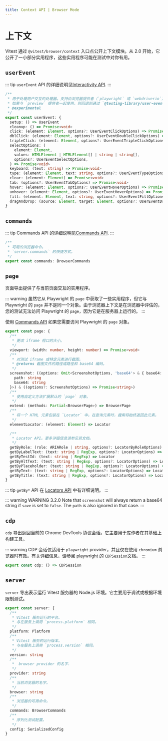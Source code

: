 ```yaml
---
title: Context API | Browser Mode
---
```


# 上下文

Vitest 通过 `@vitest/browser/context` 入口点公开上下文模块。从 2.0 开始，它公开了一小部分实用程序，这些实用程序可能在测试中对你有用。

## `userEvent`

::: tip
`userEvent` API 的详细说明见[Interactivity API](/guide/browser/interactivity-api).
:::

```ts
/**
 * 用于处理用户交互的处理器。支持由浏览器提供者（`playwright` 或 `webdriverio`）实现。
 * 如果与 `preview` 提供者一起使用，则回退到通过 `@testing-library/user-event` 模拟的事件。
 * @experimental
 */
export const userEvent: {
  setup: () => UserEvent
  cleanup: () => Promise<void>
  click: (element: Element, options?: UserEventClickOptions) => Promise<void>
  dblClick: (element: Element, options?: UserEventDoubleClickOptions) => Promise<void>
  tripleClick: (element: Element, options?: UserEventTripleClickOptions) => Promise<void>
  selectOptions: (
    element: Element,
    values: HTMLElement | HTMLElement[] | string | string[],
    options?: UserEventSelectOptions,
  ) => Promise<void>
  keyboard: (text: string) => Promise<void>
  type: (element: Element, text: string, options?: UserEventTypeOptions) => Promise<void>
  clear: (element: Element) => Promise<void>
  tab: (options?: UserEventTabOptions) => Promise<void>
  hover: (element: Element, options?: UserEventHoverOptions) => Promise<void>
  unhover: (element: Element, options?: UserEventHoverOptions) => Promise<void>
  fill: (element: Element, text: string, options?: UserEventFillOptions) => Promise<void>
  dragAndDrop: (source: Element, target: Element, options?: UserEventDragAndDropOptions) => Promise<void>
}
```

## `commands`

::: tip
Commands API 的详细说明见[Commands API](/guide/browser/commands).
:::

```ts
/**
 * 可用的浏览器命令。
 * `server.commands` 的快捷方式。
 */
export const commands: BrowserCommands
```

## `page`

页面导出提供了与当前页面交互的实用程序。

::: warning
虽然它从 Playwright 的 `page` 中获取了一些实用程序，但它与 Playwright 的 `page` 并不是同一个对象。由于浏览器上下文是在浏览器中评估的，您的测试无法访问 Playwright 的 `page`，因为它是在服务器上运行的。
:::

使用 [Commands API](/guide/browser/commands) 如果您需要访问 Playwright 的 `page` 对象。
```ts
export const page: {
  /**
   * 更改 iframe 视口的大小。
   */
  viewport: (width: number, height: number) => Promise<void>
  /**
   * 对测试 iframe 或特定元素进行截图。
   * @returns 截图文件的路径或路径和 base64 编码。
   */
  screenshot: ((options: Omit<ScreenshotOptions, 'base64'> & { base64: true }) => Promise<{
    path: string
    base64: string
  }>) & ((options?: ScreenshotOptions) => Promise<string>)
  /**
   * 使用自定义方法扩展默认的 `page` 对象。
   */
  extend: (methods: Partial<BrowserPage>) => BrowserPage
  /**
   * 将一个 HTML 元素包装在 `Locator` 中。在查询元素时，搜索将始终返回此元素。
   */
  elementLocator: (element: Element) => Locator

  /**
   * Locator API。更多详细信息请参见其文档。
   */
  getByRole: (role: ARIARole | string, options?: LocatorByRoleOptions) => Locator
  getByLabelText: (text: string | RegExp, options?: LocatorOptions) => Locator
  getByTestId: (text: string | RegExp) => Locator
  getByAltText: (text: string | RegExp, options?: LocatorOptions) => Locator
  getByPlaceholder: (text: string | RegExp, options?: LocatorOptions) => Locator
  getByText: (text: string | RegExp, options?: LocatorOptions) => Locator
  getByTitle: (text: string | RegExp, options?: LocatorOptions) => Locator
}
```

::: tip
`getBy*` API 在 [Locators API](/guide/browser/locators) 中有详细说明。
:::

::: warning WARNING <Version>3.2.0</Version>
Note that `screenshot` will always return a base64 string if `save` is set to `false`.
The `path` is also ignored in that case.
:::

## `cdp`

`cdp` 导出返回当前的 Chrome DevTools 协议会话。它主要用于库作者在其基础上构建工具。

::: warning
CDP 会话仅适用于 `playwright` provider，并且仅在使用 `chromium` 浏览器时有效。有关详细信息，请参阅 playwright 的 [`CDPSession`](https://playwright.dev/docs/api/class-cdpsession)文档。
:::

```ts
export const cdp: () => CDPSession
```

## `server`

`server` 导出表示运行 Vitest 服务器的 Node.js 环境。它主要用于调试或根据环境限制测试。

```ts
export const server: {
  /**
   * Vitest 服务运行的平台。
   * 与在服务上调用 `process.platform` 相同。
   */
  platform: Platform
  /**
   * Vitest 服务的运行版本。
   * 与在服务上调用 `process.version` 相同。
   */
  version: string
  /**
   *  browser provider 的名字.
   */
  provider: string
  /**
   * 当前浏览器的名字。
   */
  browser: string
  /**
   * 浏览器的可用命令。
   */
  commands: BrowserCommands
  /**
   * 序列化测试配置。
   */
  config: SerializedConfig
}
```

